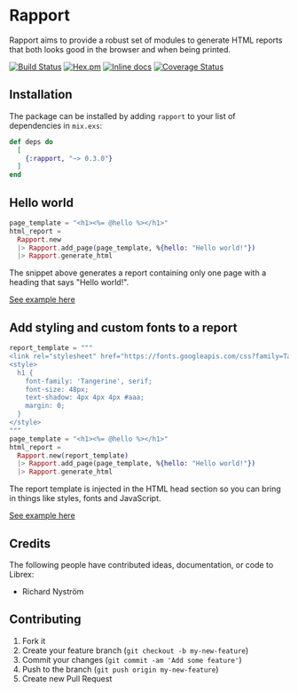 # Rapport

Rapport aims to provide a robust set of modules to generate HTML reports that both looks good in the browser and when being printed.

[![Build Status](https://travis-ci.org/ricn/rapport.png?branch=master)](https://travis-ci.org/ricn/rapport)
[![Hex.pm](https://img.shields.io/hexpm/v/rapport.svg)](https://hex.pm/packages/rapport)
[![Inline docs](http://inch-ci.org/github/ricn/rapport.svg?branch=master)](http://inch-ci.org/github/ricn/rapport)
[![Coverage Status](https://coveralls.io/repos/github/ricn/rapport/badge.svg?branch=master)](https://coveralls.io/github/ricn/rapport?branch=master)

## Installation

The package can be installed
by adding `rapport` to your list of dependencies in `mix.exs`:

```elixir
def deps do
  [
    {:rapport, "~> 0.3.0"}
  ]
end
```

## Hello world

```elixir
page_template = "<h1><%= @hello %></h1>"
html_report =
  Rapport.new
  |> Rapport.add_page(page_template, %{hello: "Hello world!"})
  |> Rapport.generate_html
```

The snippet above generates a report containing only one page with a heading that says "Hello world!".

[See example here](https://cdn.rawgit.com/ricn/rapport/master/examples/hello.html)

## Add styling and custom fonts to a report

```elixir
report_template = """
<link rel="stylesheet" href="https://fonts.googleapis.com/css?family=Tangerine">
<style>
  h1 {
    font-family: 'Tangerine', serif;
    font-size: 48px;
    text-shadow: 4px 4px 4px #aaa;
    margin: 0;
  }
</style>
"""
page_template = "<h1><%= @hello %></h1>"
html_report =
  Rapport.new(report_template)
  |> Rapport.add_page(page_template, %{hello: "Hello world!"})
  |> Rapport.generate_html
```

The report template is injected in the HTML head section so you can bring in things like styles, fonts and JavaScript.

[See example here](https://cdn.rawgit.com/ricn/rapport/master/examples/custom_fonts_and_styles.html)

## Credits

The following people have contributed ideas, documentation, or code to Librex:

* Richard Nyström

## Contributing

1. Fork it
2. Create your feature branch (`git checkout -b my-new-feature`)
3. Commit your changes (`git commit -am 'Add some feature'`)
4. Push to the branch (`git push origin my-new-feature`)
5. Create new Pull Request
